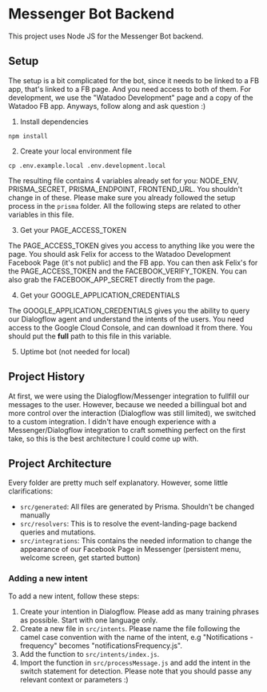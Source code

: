 # Messenger Bot Backend

This project uses Node JS for the Messenger Bot backend.

## Setup

The setup is a bit complicated for the bot, since it needs to be linked to a FB app, that's linked to a FB page. And you need access to both of them. For development, we use the "Watadoo Development" page and a copy of the Watadoo FB app. Anyways, follow along and ask question :)

1) Install dependencies

```
npm install
```

2) Create your local environment file

```
cp .env.example.local .env.development.local
```

The resulting file contains 4 variables already set for you: NODE_ENV, PRISMA_SECRET, PRISMA_ENDPOINT, FRONTEND_URL. You shouldn't change in of these. Please make sure you already followed the setup process in the ```prisma``` folder. All the following steps are related to other variables in this file.

3) Get your PAGE_ACCESS_TOKEN

The PAGE_ACCESS_TOKEN gives you access to anything like you were the page. You should ask Felix for access to the Watadoo Development Facebook Page (it's not public) and the FB app. You can then ask Felix's for the PAGE_ACCESS_TOKEN and the FACEBOOK_VERIFY_TOKEN. You can also grab the FACEBOOK_APP_SECRET directly from the page.

4) Get your GOOGLE_APPLICATION_CREDENTIALS

The GOOGLE_APPLICATION_CREDENTIALS gives you the ability to query our Dialogflow agent and understand the intents of the users. You need access to the Google Cloud Console, and can download it from there. You should put the **full** path to this file in this variable.

5) Uptime bot (not needed for local)

## Project History

At first, we were using the Dialogflow/Messenger integration to fullfill our messages to the user. However, because we needed a billingual bot and more control over the interaction (Dialogflow was still limited), we switched to a custom integration. I didn't have enough experience with a Messenger/Dialogflow integration to craft something perfect on the first take, so this is the best architecture I could come up with.

## Project Architecture

Every folder are pretty much self explanatory. However, some little clarifications:

- ```src/generated```: All files are generated by Prisma. Shouldn't be changed manually
- ```src/resolvers```: This is to resolve the event-landing-page backend queries and mutations.
- ```src/integrations```: This contains the needed information to change the appearance of our Facebook Page in Messenger (persistent menu, welcome screen, get started button)

### Adding a new intent

To add a new intent, follow these steps:

1) Create your intention in Dialogflow. Please add as many training phrases as possible. Start with one language only.
2) Create a new file in ```src/intents```. Please name the file following the camel case convention with the name of the intent, e.g "Notifications - frequency" becomes "notificationsFrequency.js".
3) Add the function to ```src/intents/index.js```.
4) Import the function in ```src/processMessage.js``` and add the intent in the switch statement for detection. Please note that you should passe any relevant context or parameters :)